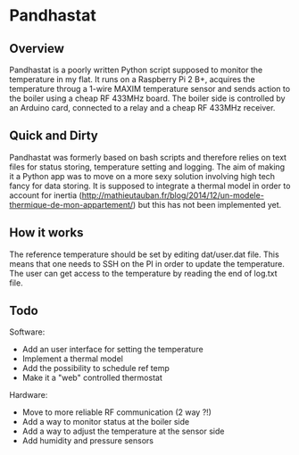 # Pandhastat

## Overview

Pandhastat is a poorly written Python script supposed to monitor the temperature in my flat. It runs on a Raspberry Pi 2 B+, acquires the temperature throug a 1-wire MAXIM temperature sensor and sends action to the boiler using a cheap RF 433MHz board. The boiler side is controlled by an Arduino card, connected to a relay and a cheap RF 433MHz receiver. 

## Quick and Dirty

Pandhastat was formerly based on bash scripts and therefore relies on text files for status storing, temperature setting and logging. The aim of making it a Python app was to move on a more sexy solution involving high tech fancy for data storing. 
It is supposed to integrate a thermal model in order to account for inertia (http://mathieutauban.fr/blog/2014/12/un-modele-thermique-de-mon-appartement/) but this has not been implemented yet. 

## How it works

The reference temperature should be set by editing dat/user.dat file. This means that one needs to SSH on the PI in order to update the temperature. The user can get access to the temperature by reading the end of log.txt file. 

## Todo

Software: 
- Add an user interface for setting the temperature 
- Implement a thermal model
- Add the possibility to schedule ref temp
- Make it a "web" controlled thermostat

Hardware: 
- Move to more reliable RF communication (2 way ?!)
- Add a way to monitor status at the boiler side
- Add a way to adjust the temperature at the sensor side
- Add humidity and pressure sensors

